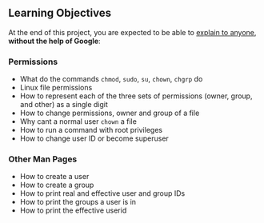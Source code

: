 ## Learning Objectives

At the end of this project, you are expected to be able to  [explain to anyone](https://intranet.hbtn.io/rltoken/X9bUX8bo8JLAi7V_ZtomSw "explain to anyone"),  **without the help of Google**:

### Permissions

-   What do the commands  `chmod`,  `sudo`,  `su`,  `chown`,  `chgrp`  do
-   Linux file permissions
-   How to represent each of the three sets of permissions (owner, group, and other) as a single digit
-   How to change permissions, owner and group of a file
-   Why cant a normal user  `chown`  a file
-   How to run a command with root privileges
-   How to change user ID or become superuser


### Other Man Pages

-   How to create a user
-   How to create a group
-   How to print real and effective user and group IDs
-   How to print the groups a user is in
-   How to print the effective userid
